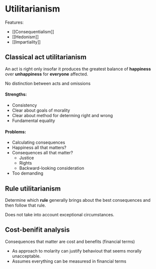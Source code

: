 # Utilitarianism
Features:
- [[Consequentialism]]
- [[Hedonism]]
- [[Impartiality]]

## Classical act utilitarianism
An act is right only insofar it produces the greatest balance of **happiness** over **unhappiness** for **everyone** affected.

No distinction between acts and omissions

#### Strengths:
- Consistency
- Clear about goals of morality
- Clear about method for determing right and wrong
- Fundamental equality

#### Problems:
- Calculating consequences
- Happiness all that matters?
- Consequences all that matter?
	- Justice
	- Rights
	- Backward-looking consideration
- Too demanding

## Rule utilitarianism
Determine which **rule** generally brings about the best consequences and then follow that rule.

Does not take into account exceptional circumstances.

## Cost-benifit analysis
Consequences that matter are cost and benefits (financial terms)
- As approach to molarity can justify behaviout that seems morally unacceptable.
- Assumes everything can be measuresd in financial terms